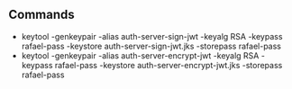 ## Commands

- keytool -genkeypair -alias auth-server-sign-jwt -keyalg RSA  -keypass rafael-pass  -keystore auth-server-sign-jwt.jks  -storepass rafael-pass
- keytool -genkeypair -alias auth-server-encrypt-jwt -keyalg RSA  -keypass rafael-pass  -keystore auth-server-encrypt-jwt.jks  -storepass rafael-pass